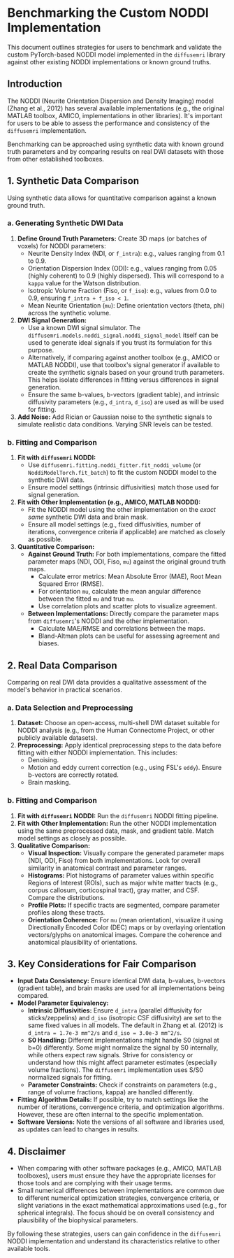 # Benchmarking the Custom NODDI Implementation

This document outlines strategies for users to benchmark and validate the custom PyTorch-based NODDI model implemented in the `diffusemri` library against other existing NODDI implementations or known ground truths.

## Introduction

The NODDI (Neurite Orientation Dispersion and Density Imaging) model (Zhang et al., 2012) has several available implementations (e.g., the original MATLAB toolbox, AMICO, implementations in other libraries). It's important for users to be able to assess the performance and consistency of the `diffusemri` implementation.

Benchmarking can be approached using synthetic data with known ground truth parameters and by comparing results on real DWI datasets with those from other established toolboxes.

## 1. Synthetic Data Comparison

Using synthetic data allows for quantitative comparison against a known ground truth.

### a. Generating Synthetic DWI Data
1.  **Define Ground Truth Parameters:** Create 3D maps (or batches of voxels) for NODDI parameters:
    *   Neurite Density Index (NDI, or `f_intra`): e.g., values ranging from 0.1 to 0.9.
    *   Orientation Dispersion Index (ODI): e.g., values ranging from 0.05 (highly coherent) to 0.9 (highly dispersed). This will correspond to a `kappa` value for the Watson distribution.
    *   Isotropic Volume Fraction (Fiso, or `f_iso`): e.g., values from 0.0 to 0.9, ensuring `f_intra + f_iso < 1`.
    *   Mean Neurite Orientation (`mu`): Define orientation vectors (theta, phi) across the synthetic volume.
2.  **DWI Signal Generation:**
    *   Use a known DWI signal simulator. The `diffusemri.models.noddi_signal.noddi_signal_model` itself can be used to generate ideal signals if you trust its formulation for this purpose.
    *   Alternatively, if comparing against another toolbox (e.g., AMICO or MATLAB NODDI), use that toolbox's signal generator if available to create the synthetic signals based on your ground truth parameters. This helps isolate differences in fitting versus differences in signal generation.
    *   Ensure the same b-values, b-vectors (gradient table), and intrinsic diffusivity parameters (e.g., `d_intra`, `d_iso`) are used as will be used for fitting.
3.  **Add Noise:** Add Rician or Gaussian noise to the synthetic signals to simulate realistic data conditions. Varying SNR levels can be tested.

### b. Fitting and Comparison
1.  **Fit with `diffusemri` NODDI:**
    *   Use `diffusemri.fitting.noddi_fitter.fit_noddi_volume` (or `NoddiModelTorch.fit_batch`) to fit the custom NODDI model to the synthetic DWI data.
    *   Ensure model settings (intrinsic diffusivities) match those used for signal generation.
2.  **Fit with Other Implementation (e.g., AMICO, MATLAB NODDI):**
    *   Fit the NODDI model using the other implementation on the *exact same* synthetic DWI data and brain mask.
    *   Ensure all model settings (e.g., fixed diffusivities, number of iterations, convergence criteria if applicable) are matched as closely as possible.
3.  **Quantitative Comparison:**
    *   **Against Ground Truth:** For both implementations, compare the fitted parameter maps (NDI, ODI, Fiso, `mu`) against the original ground truth maps.
        *   Calculate error metrics: Mean Absolute Error (MAE), Root Mean Squared Error (RMSE).
        *   For orientation `mu`, calculate the mean angular difference between the fitted `mu` and true `mu`.
        *   Use correlation plots and scatter plots to visualize agreement.
    *   **Between Implementations:** Directly compare the parameter maps from `diffusemri`'s NODDI and the other implementation.
        *   Calculate MAE/RMSE and correlations between the maps.
        *   Bland-Altman plots can be useful for assessing agreement and biases.

## 2. Real Data Comparison

Comparing on real DWI data provides a qualitative assessment of the model's behavior in practical scenarios.

### a. Data Selection and Preprocessing
1.  **Dataset:** Choose an open-access, multi-shell DWI dataset suitable for NODDI analysis (e.g., from the Human Connectome Project, or other publicly available datasets).
2.  **Preprocessing:** Apply identical preprocessing steps to the data before fitting with either NODDI implementation. This includes:
    *   Denoising.
    *   Motion and eddy current correction (e.g., using FSL's `eddy`). Ensure b-vectors are correctly rotated.
    *   Brain masking.

### b. Fitting and Comparison
1.  **Fit with `diffusemri` NODDI:** Run the `diffusemri` NODDI fitting pipeline.
2.  **Fit with Other Implementation:** Run the other NODDI implementation using the same preprocessed data, mask, and gradient table. Match model settings as closely as possible.
3.  **Qualitative Comparison:**
    *   **Visual Inspection:** Visually compare the generated parameter maps (NDI, ODI, Fiso) from both implementations. Look for overall similarity in anatomical contrast and parameter ranges.
    *   **Histograms:** Plot histograms of parameter values within specific Regions of Interest (ROIs), such as major white matter tracts (e.g., corpus callosum, corticospinal tract), gray matter, and CSF. Compare the distributions.
    *   **Profile Plots:** If specific tracts are segmented, compare parameter profiles along these tracts.
    *   **Orientation Coherence:** For `mu` (mean orientation), visualize it using Directionally Encoded Color (DEC) maps or by overlaying orientation vectors/glyphs on anatomical images. Compare the coherence and anatomical plausibility of orientations.

## 3. Key Considerations for Fair Comparison

*   **Input Data Consistency:** Ensure identical DWI data, b-values, b-vectors (gradient table), and brain masks are used for all implementations being compared.
*   **Model Parameter Equivalency:**
    *   **Intrinsic Diffusivities:** Ensure `d_intra` (parallel diffusivity for sticks/zeppelins) and `d_iso` (isotropic CSF diffusivity) are set to the same fixed values in all models. The default in Zhang et al. (2012) is `d_intra = 1.7e-3 mm^2/s` and `d_iso = 3.0e-3 mm^2/s`.
    *   **S0 Handling:** Different implementations might handle S0 (signal at b=0) differently. Some might normalize the signal by S0 internally, while others expect raw signals. Strive for consistency or understand how this might affect parameter estimates (especially volume fractions). The `diffusemri` implementation uses S/S0 normalized signals for fitting.
    *   **Parameter Constraints:** Check if constraints on parameters (e.g., range of volume fractions, kappa) are handled differently.
*   **Fitting Algorithm Details:** If possible, try to match settings like the number of iterations, convergence criteria, and optimization algorithms. However, these are often internal to the specific implementation.
*   **Software Versions:** Note the versions of all software and libraries used, as updates can lead to changes in results.

## 4. Disclaimer

*   When comparing with other software packages (e.g., AMICO, MATLAB toolboxes), users must ensure they have the appropriate licenses for those tools and are complying with their usage terms.
*   Small numerical differences between implementations are common due to different numerical optimization strategies, convergence criteria, or slight variations in the exact mathematical approximations used (e.g., for spherical integrals). The focus should be on overall consistency and plausibility of the biophysical parameters.

By following these strategies, users can gain confidence in the `diffusemri` NODDI implementation and understand its characteristics relative to other available tools.
